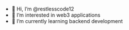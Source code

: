 - 👋 Hi, I’m @restlesscode12
- 👀 I’m interested in web3 applications
- 🌱 I’m currently learning backend development

<!---
restlesscode12/restlesscode12 is a ✨ special ✨ repository because its `README.md` (this file) appears on your GitHub profile.
You can click the Preview link to take a look at your changes.
--->
